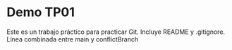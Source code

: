 # Demo TP01
Este es un trabajo práctico para practicar Git.
Incluye README y .gitignore.
Línea combinada entre main y conflictBranch
